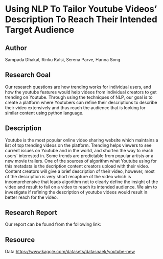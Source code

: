 # Using NLP To Tailor Youtube Videos’ Description To Reach Their Intended Target Audience

## Author
Sampada Dhakal, Rinku Kalsi, Serena Parve, Hanna Song

## Research Goal
Our research questions are how trending works for individual users, and how the youtube features would help videos from individual creators to get trending on Youtube. Through using the techniques of NLP, our goal is to create a platform where Youtubers can refine their descriptions to describe their video extensively and thus reach the audience that is looking for similar content using python language. 


## Description
Youtube is the most popular online video sharing website which maintains a list of top trending videos on the platform. Trending helps viewers to see current issues on Youtube and in the world, and shorten the way to reach users' interested in. Some trends are predictable from popular artists or a new movie trailers. One of the sources of algorithm what Youtube using for this metadata is the decription content creators upload with their video. Content creators will give a brief description of their video, however, most of the description is very short recapture of the video which is incomprehensive that leads algorithm not to clearly define the insight of the video and result to fail on a video to reach its intended audience. We aim to investigate if refining the description of youtube videos would result in better reach for the video.


## Research Report
Our report can be found from the following link:


## Resource
Data
https://www.kaggle.com/datasets/datasnaek/youtube-new


